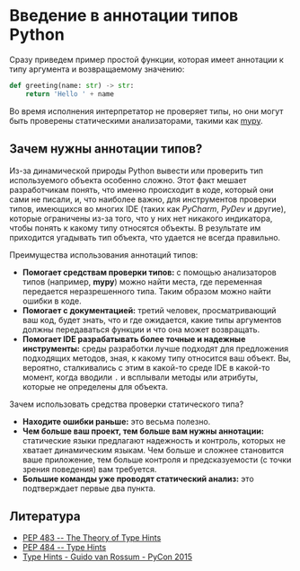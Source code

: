 # Введение в аннотации типов Python

Сразу приведем пример простой функции, которая имеет аннотации к типу аргумента и возвращаемому значению:

```python
def greeting(name: str) -> str:
    return 'Hello ' + name
```

Во время исполнения интерпретатор не проверяет типы, но они могут быть проверены статическими анализаторами, такими как [mypy](https://mypy.readthedocs.io/en/stable/introduction.html).

## Зачем нужны аннотации типов?

Из-за динамической природы Python вывести или проверить тип используемого объекта особенно сложно. Этот факт мешает разработчикам понять, что именно происходит в коде, который они сами не писали, и, что наиболее важно, для инструментов проверки типов, имеющихся во многих IDE (таких как *PyCharm*, *PyDev* и другие), которые ограничены из-за того, что у них нет никакого индикатора, чтобы понять к какому типу относятся объекты. В результате им приходится угадывать тип объекта, что удается не всегда правильно.

Преимущества использования аннотаций типов:

- **Помогает средствам проверки типов:** с помощью анализаторов типов (например, **mypy**) можно найти места, где переменная передается неразрешенного типа. Таким образом можно найти ошибки в коде.
- **Помогает с документацией:** третий человек, просматривающий ваш код, будет знать, что и где ожидается, какие типы аргументов должны передаваться функции и что она может возвращать.
- **Помогает IDE разрабатывать более точные и надежные инструменты:** среды разработки лучше подходят для предложения подходящих методов, зная, к какому типу относится ваш объект. Вы, вероятно, сталкивались с этим в какой-то среде IDE в какой-то момент, когда вводили `.` и всплывали методы или атрибуты, которые не определены для объекта.

Зачем использовать средства проверки статического типа?

- **Находите ошибки раньше:** это весьма полезно.
- **Чем больше ваш проект, тем больше вам нужны аннотации:** статические языки предлагают надежность и контроль, которых не хватает динамическим языкам. Чем больше и сложнее становится ваше приложение, тем больше контроля и предсказуемости (с точки зрения поведения) вам требуется.
- **Большие команды уже проводят статический анализ:** это подтверждает первые два пункта.

## Литература 

- [PEP 483 -- The Theory of Type Hints](https://www.python.org/dev/peps/pep-0483/)
- [PEP 484 -- Type Hints](https://www.python.org/dev/peps/pep-0484/)
- [Type Hints - Guido van Rossum - PyCon 2015](https://www.youtube.com/watch?v=2wDvzy6Hgxg)
